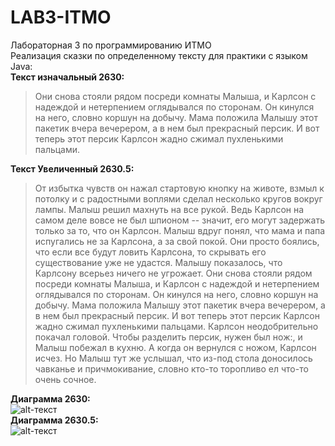 # LAB3-ITMO
Лабораторная 3 по программированию ИТМО  
Реализация сказки по определенному тексту для практики с языком Java:  
**Текст изначальный 2630:**  
>Они снова стояли рядом посреди комнаты Малыша, и Карлсон с надеждой и нетерпением оглядывался по сторонам. Он кинулся на него, словно коршун на добычу. Мама положила Малышу этот пакетик вчера вечерером, а в нем был прекрасный персик. И вот теперь этот персик Карлсон жадно сжимал пухленькими пальцами.   
  
**Текст Увеличенный 2630.5:**  
>От избытка чувств он нажал стартовую кнопку на животе, взмыл к потолку и с радостными воплями сделал несколько кругов вокруг лампы. Малыш решил махнуть на все рукой. Ведь Карлсон на самом деле вовсе не был шпионом -- значит, его могут задержать только за то, что он Карлсон. Малыш вдруг понял, что мама и папа испугались не за Карлсона, а за свой покой. Они просто боялись, что если все будут ловить Карлсона, то скрывать его существование уже не удастся. Малышу показалось, что Карлсону всерьез ничего не угрожает. Они снова стояли рядом посреди комнаты Малыша, и Карлсон с надеждой и нетерпением оглядывался по сторонам. Он кинулся на него, словно коршун на добычу. Мама положила Малышу этот пакетик вчера вечерером, а в нем был прекрасный персик. И вот теперь этот персик Карлсон жадно сжимал пухленькими пальцами. Карлсон неодобрительно покачал головой. Чтобы разделить персик, нужен был нож:, и Малыш побежал в кухню. А когда он вернулся с ножом, Карлсон исчез. Но Малыш тут же услышал, что из-под стола доносилось чавканье и причмокивание, словно кто-то торопливо ел что-то очень сочное.
  
**Диаграмма 2630:**  
![alt-текст](https://i.ibb.co/WyHQtY8/Package-company2.png "2630")  
**Диаграмма 2630.5:**  
![alt-текст](https://i.ibb.co/SvSTZdZ/Package-company2.png "2630.5")  
